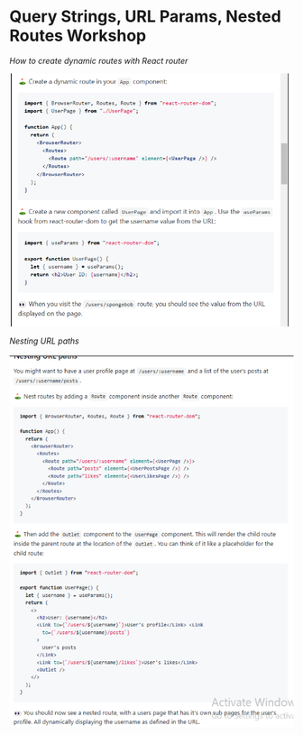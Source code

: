 # Query Strings, URL Params, Nested Routes Workshop

_How to create dynamic routes with React router_

![alt text](image.png)

_Nesting URL paths_

![alt text](image-2.png)
